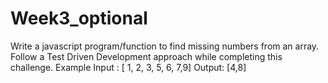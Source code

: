 # Week3_optional

Write a javascript program/function to find missing numbers from an array. Follow a
Test Driven Development approach while completing this challenge.
Example
Input : [ 1, 2, 3, 5, 6, 7,9]
Output: [4,8]
